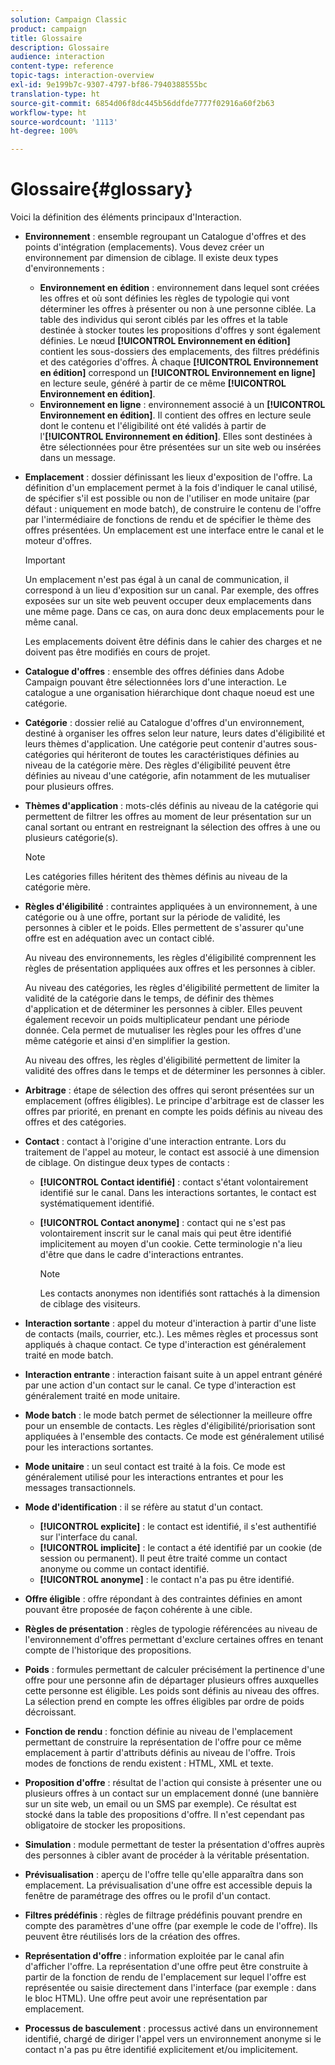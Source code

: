 ```yaml
---
solution: Campaign Classic
product: campaign
title: Glossaire
description: Glossaire
audience: interaction
content-type: reference
topic-tags: interaction-overview
exl-id: 9e199b7c-9307-4797-bf86-7940388555bc
translation-type: ht
source-git-commit: 6854d06f8dc445b56ddfde7777f02916a60f2b63
workflow-type: ht
source-wordcount: '1113'
ht-degree: 100%

---
```


# Glossaire{#glossary}

Voici la définition des éléments principaux d&#39;Interaction.

* **Environnement** : ensemble regroupant un Catalogue d&#39;offres et des points d&#39;intégration (emplacements). Vous devez créer un environnement par dimension de ciblage. Il existe deux types d&#39;environnements :

   * **Environnement en édition** : environnement dans lequel sont créées les offres et où sont définies les règles de typologie qui vont déterminer les offres à présenter ou non à une personne ciblée. La table des individus qui seront ciblés par les offres et la table destinée à stocker toutes les propositions d&#39;offres y sont également définies. Le nœud **[!UICONTROL Environnement en édition]** contient les sous-dossiers des emplacements, des filtres prédéfinis et des catégories d&#39;offres. À chaque **[!UICONTROL Environnement en édition]** correspond un **[!UICONTROL Environnement en ligne]** en lecture seule, généré à partir de ce même **[!UICONTROL Environnement en édition]**.
   * **Environnement en ligne** : environnement associé à un **[!UICONTROL Environnement en édition]**. Il contient des offres en lecture seule dont le contenu et l&#39;éligibilité ont été validés à partir de l&#39;**[!UICONTROL Environnement en édition]**. Elles sont destinées à être sélectionnées pour être présentées sur un site web ou insérées dans un message.

* **Emplacement** : dossier définissant les lieux d&#39;exposition de l&#39;offre. La définition d&#39;un emplacement permet à la fois d&#39;indiquer le canal utilisé, de spécifier s&#39;il est possible ou non de l&#39;utiliser en mode unitaire (par défaut : uniquement en mode batch), de construire le contenu de l&#39;offre par l&#39;intermédiaire de fonctions de rendu et de spécifier le thème des offres présentées. Un emplacement est une interface entre le canal et le moteur d&#39;offres.

   >[!IMPORTANT]
   >
   >Un emplacement n&#39;est pas égal à un canal de communication, il correspond à un lieu d&#39;exposition sur un canal. Par exemple, des offres exposées sur un site web peuvent occuper deux emplacements dans une même page. Dans ce cas, on aura donc deux emplacements pour le même canal.
   >
   >Les emplacements doivent être définis dans le cahier des charges et ne doivent pas être modifiés en cours de projet.

* **Catalogue d&#39;offres** : ensemble des offres définies dans Adobe Campaign pouvant être sélectionnées lors d&#39;une interaction. Le catalogue a une organisation hiérarchique dont chaque noeud est une catégorie.
* **Catégorie** : dossier relié au Catalogue d&#39;offres d&#39;un environnement, destiné à organiser les offres selon leur nature, leurs dates d&#39;éligibilité et leurs thèmes d&#39;application. Une catégorie peut contenir d&#39;autres sous-catégories qui hériteront de toutes les caractéristiques définies au niveau de la catégorie mère. Des règles d&#39;éligibilité peuvent être définies au niveau d&#39;une catégorie, afin notamment de les mutualiser pour plusieurs offres.
* **Thèmes d&#39;application** : mots-clés définis au niveau de la catégorie qui permettent de filtrer les offres au moment de leur présentation sur un canal sortant ou entrant en restreignant la sélection des offres à une ou plusieurs catégorie(s).

   >[!NOTE]
   >
   >Les catégories filles héritent des thèmes définis au niveau de la catégorie mère.

* **Règles d&#39;éligibilité** : contraintes appliquées à un environnement, à une catégorie ou à une offre, portant sur la période de validité, les personnes à cibler et le poids. Elles permettent de s&#39;assurer qu&#39;une offre est en adéquation avec un contact ciblé.

   Au niveau des environnements, les règles d&#39;éligibilité comprennent les règles de présentation appliquées aux offres et les personnes à cibler.

   Au niveau des catégories, les règles d&#39;éligibilité permettent de limiter la validité de la catégorie dans le temps, de définir des thèmes d&#39;application et de déterminer les personnes à cibler. Elles peuvent également recevoir un poids multiplicateur pendant une période donnée. Cela permet de mutualiser les règles pour les offres d&#39;une même catégorie et ainsi d&#39;en simplifier la gestion.

   Au niveau des offres, les règles d&#39;éligibilité permettent de limiter la validité des offres dans le temps et de déterminer les personnes à cibler.

* **Arbitrage** : étape de sélection des offres qui seront présentées sur un emplacement (offres éligibles). Le principe d&#39;arbitrage est de classer les offres par priorité, en prenant en compte les poids définis au niveau des offres et des catégories.
* **Contact** : contact à l&#39;origine d&#39;une interaction entrante. Lors du traitement de l&#39;appel au moteur, le contact est associé à une dimension de ciblage. On distingue deux types de contacts :

   * **[!UICONTROL Contact identifié]** : contact s&#39;étant volontairement identifié sur le canal. Dans les interactions sortantes, le contact est systématiquement identifié.
   * **[!UICONTROL Contact anonyme]** : contact qui ne s&#39;est pas volontairement inscrit sur le canal mais qui peut être identifié implicitement au moyen d&#39;un cookie. Cette terminologie n&#39;a lieu d&#39;être que dans le cadre d&#39;interactions entrantes.

      >[!NOTE]
      >
      >Les contacts anonymes non identifiés sont rattachés à la dimension de ciblage des visiteurs.

* **Interaction sortante** : appel du moteur d&#39;interaction à partir d&#39;une liste de contacts (mails, courrier, etc.). Les mêmes règles et processus sont appliqués à chaque contact. Ce type d&#39;interaction est généralement traité en mode batch.
* **Interaction entrante** : interaction faisant suite à un appel entrant généré par une action d&#39;un contact sur le canal. Ce type d&#39;interaction est généralement traité en mode unitaire.
* **Mode batch** : le mode batch permet de sélectionner la meilleure offre pour un ensemble de contacts. Les règles d&#39;éligibilité/priorisation sont appliquées à l&#39;ensemble des contacts. Ce mode est généralement utilisé pour les interactions sortantes.
* **Mode unitaire** : un seul contact est traité à la fois. Ce mode est généralement utilisé pour les interactions entrantes et pour les messages transactionnels.
* **Mode d&#39;identification** : il se réfère au statut d&#39;un contact.

   * **[!UICONTROL explicite]** : le contact est identifié, il s&#39;est authentifié sur l&#39;interface du canal.
   * **[!UICONTROL implicite]** : le contact a été identifié par un cookie (de session ou permanent). Il peut être traité comme un contact anonyme ou comme un contact identifié.
   * **[!UICONTROL anonyme]** : le contact n&#39;a pas pu être identifié.

* **Offre éligible** : offre répondant à des contraintes définies en amont pouvant être proposée de façon cohérente à une cible.
* **Règles de présentation** : règles de typologie référencées au niveau de l&#39;environnement d&#39;offres permettant d&#39;exclure certaines offres en tenant compte de l&#39;historique des propositions.
* **Poids** : formules permettant de calculer précisément la pertinence d&#39;une offre pour une personne afin de départager plusieurs offres auxquelles cette personne est éligible. Les poids sont définis au niveau des offres. La sélection prend en compte les offres éligibles par ordre de poids décroissant.
* **Fonction de rendu** : fonction définie au niveau de l&#39;emplacement permettant de construire la représentation de l&#39;offre pour ce même emplacement à partir d&#39;attributs définis au niveau de l&#39;offre. Trois modes de fonctions de rendu existent : HTML, XML et texte.
* **Proposition d&#39;offre** : résultat de l&#39;action qui consiste à présenter une ou plusieurs offres à un contact sur un emplacement donné (une bannière sur un site web, un email ou un SMS par exemple). Ce résultat est stocké dans la table des propositions d&#39;offre. Il n&#39;est cependant pas obligatoire de stocker les propositions.
* **Simulation** : module permettant de tester la présentation d&#39;offres auprès des personnes à cibler avant de procéder à la véritable présentation.
* **Prévisualisation** : aperçu de l&#39;offre telle qu&#39;elle apparaîtra dans son emplacement. La prévisualisation d&#39;une offre est accessible depuis la fenêtre de paramétrage des offres ou le profil d&#39;un contact.
* **Filtres prédéfinis** : règles de filtrage prédéfinis pouvant prendre en compte des paramètres d&#39;une offre (par exemple le code de l&#39;offre). Ils peuvent être réutilisés lors de la création des offres.
* **Représentation d&#39;offre** : information exploitée par le canal afin d&#39;afficher l&#39;offre. La représentation d&#39;une offre peut être construite à partir de la fonction de rendu de l&#39;emplacement sur lequel l&#39;offre est représentée ou saisie directement dans l&#39;interface (par exemple : dans le bloc HTML). Une offre peut avoir une représentation par emplacement.
* **Processus de basculement** : processus activé dans un environnement identifié, chargé de diriger l&#39;appel vers un environnement anonyme si le contact n&#39;a pas pu être identifié explicitement et/ou implicitement.
